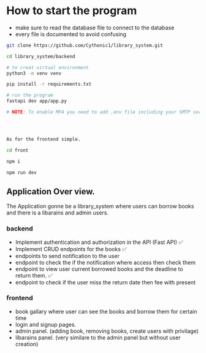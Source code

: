 



# How to start the program
- make sure to read the database file to connect to the database
- every file is documented to avoid confusing

```bash
git clone https://github.com/Cythonic1/library_system.git

cd library_system/backend

# to creat virtual environment
python3 -m venv venv 

pip install -r requirements.txt

# run the program
fastapi dev app/app.py

# NOTE: To enable MFA you need to add ,env file including your SMTP server detils




As for the frontend simple.

cd front

npm i  

npm run dev
```


## Application Over view.

The Application gonne be a library_system where users can borrow books and there is a libarains
and admin users.

### backend
- Implement authentication and authorization in the API (Fast API) ✅
- Implement CRUD endpoints for the books ✅
- endpoints to send notification to the user 
- endpoint to check the if the notification where access then check them 
- endpoint to view user current borrowed books and the deadline to return them. ✅
- endpoint to check if the user miss the return date then fee with present

### frontend
- book gallary where user can see the books and borrow them for certain time 
- login and signup pages.
- admin panel. (adding book, removing books, create users with privilage)
- libarains panel. (very similare to the admin panel but without user creation)




